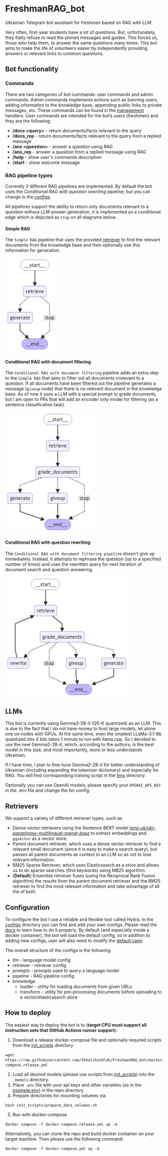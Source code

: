 # FreshmanRAG_bot
Ukrainian Telegram bot assistant for freshmen based on RAG with LLM.

Very often, first-year students have a lot of questions. But, unfortunately, they flatly refuse to read the pinned messages and guides. This forces us, those who help them, to answer the same questions many times. This bot aims to make the life of volunteers easier by independently providing answers or relevant links to common questions.

## Bot functionality

### Commands
There are two categories of bot commands: user commands and admin commands. Admin commands implements actions such as banning users, adding information to the knowledge base, appending public links to private messages, etc. These commands can be found in the [management](./bot/handlers/management.py) handlers. User commands are intended for the bot’s users (freshmen) and they are the following:
+ **/docs \<query\>** - return documents/facts relevant to the query
+ **/docs_rep** - return documents/facts relevant to the query from a replied message
+ **/ans \<question\>** - answer a question using RAG
+ **/ans_rep** - answer a question from a replied message using RAG
+ **/help** - show user's commands description
+ **/start** - show welcome message

### RAG pipeline types
Currently 3 different RAG pipelines are implemented. By default the bot uses the *Conditional RAG with question rewriting* pipeline, but you can change in the [configs](#configuration).

All pipelines support the ability to return only documents relevant to a question without LLM answer generation, it is implemented as a conditional edge which is depicted as `stop` on all diagrams below.

#### Simple RAG
The `Simple RAG` pipeline that uses the provided [retriever](#retrievers) to find the relevant documents from the knowledge base and then optionally use this information for generation.

![Simple RAG](assets/simple_rag.png)

#### Conditional RAG with document filtering
The `Conditional RAG with document filtering` pipeline adds an extra step to the `Simple RAG` that aims to filter out all documents irrelevant to a question. If all documents have been filtered out the pipeline generates a message (`giveup` node) that there is no relevant document in the knowledge base. As of now it uses a LLM with a special prompt to grade documents, but I am open to PRs that will add an encoder only model for filtering (as a sentence classification task).

![Conditional RAG with document filtering](assets/rag_with_filtering.png)

#### Conditional RAG with question rewriting
The `Conditional RAG with document filtering pipeline` doesn’t give up immediately. Instead, it attempts to rephrase the question (up to a specified number of times) and uses the rewritten query for next iteration of document search and question answering.

![Conditional RAG with question rewriting](assets/rag_with_question_rewriting.png)

## LLMs
This bot is currently using Gemma2-2B-it (Q5-K quantized) as an LLM. This is due to the fact that I do not have money to host large models, let alone one on nodes with GPUs. At the same time, even the smallest LLaMa-3.1-8b quantized into 4 bits takes 1 minute to run with llama.cpp. So I decided to use the new Gemma2-2B-it, which, according to the authors, is the best model in this size, and most importantly, more or less understands Ukrainian.

If I have time, I plan to fine-tune Gemma2-2B-it for better understanding of Ukrainian (including expanding the tokenizer dictionary) and especially for RAG. You will find corresponding training script in the [llms](./llms/) directory.

Optionally you can use OpenAI models, please specify your `OPENAI_API_KEY` in the .env file and change the llm config.

## Retrievers
We support a variety of different retriever types, such as
- Dense vector retrievers using the Sentence BERT model [*lang-uk/ukr-paraphrase-multilingual-mpnet-base*](https://huggingface.co/lang-uk/ukr-paraphrase-multilingual-mpnet-base) to extract embeddings and `pgvector` as a vector store.
- Parent document retriever, which uses a dense vector retriever to find a relevant small document (since it is easy to make a search query), but passes all parent documents as context to an LLM so as not to lose relevant information.
- BM25 Sparse Retriever, which uses Elasticsearch as a store and allows us to do sparse searches (find keywords) using MB25 algorithm.
- [**Default**] Ensemble retriever fuses (using the Reciprocal Rank Fusion algorithm) the results from the parent document retriever and the BM25 retriever to find the most relevant information and take advantage of all the of both.

## Configuration
To configure the bot I use a reliable and flexible tool called Hydra. In the [configs](./configs/) directory you can find and add your own configs. Please read the [docs](https://hydra.cc/docs/1.3/intro/) to learn how to do it properly. By default (and especially inside a docker container), the bot will load the default config, so in addition to adding new configs, user will also need to modify the [default.yaml](./configs/default.yaml).

The overall structure of the configs is the following:
- llm - language model config
- retriever - retriever config
- prompts - prompts used  to query a language model
- pipeline - RAG pipeline config
- knowledge
    - loader - utility for loading documents from given URLs
    - transform - utility for pre-processing documents before uploading to a vector/elasticsearch store

## How to deploy
The easiest way to deploy the bot is to (**target CPU must support all instruction sets that GitHub Actions runner support**):
1. Download a release docker-compose file and optionally required scripts from the [init_scripts](./init_scripts/) directory
```
wget https://raw.githubusercontent.com/ShkalikovOleh/FreshmanRAG_bot/master/docker-compose.release.yml
```
2. Load all desired models (please use scripts from [init_scripts](./init_scripts/)) into the `.models` directory.
3. Place `.env` file with your api keys and other variables (as in the [example.env](./example.env)) in the repo directory
4. Prepare directories for mounting volumes via
```
bash init_scripts/prepare_data_volumes.sh
```
5. Run with docker-compose
```
docker compose -f docker-compose.release.yml up -d
```

Alternatively, you can clone the repo and build docker container on your target machine. Then please use the following command:
```
docker compose -f docker-compose.yml up -d
```